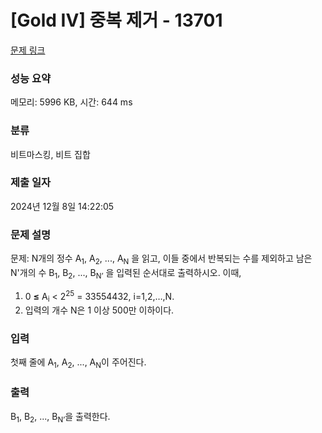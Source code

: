 # [Gold IV] 중복 제거 - 13701 

[문제 링크](https://www.acmicpc.net/problem/13701) 

### 성능 요약

메모리: 5996 KB, 시간: 644 ms

### 분류

비트마스킹, 비트 집합

### 제출 일자

2024년 12월 8일 14:22:05

### 문제 설명

<p>문제: N개의 정수 A<sub>1</sub>, A<sub>2</sub>, ..., A<sub>N</sub> 을 읽고, 이들 중에서 반복되는 수를 제외하고 남은 N'개의 수 B<sub>1</sub>, B<sub>2</sub>, ..., B<sub>N’</sub> 을 입력된 순서대로 출력하시오. 이때,</p>

<ol>
	<li>0 <strong>≤</strong> A<sub>i</sub> < 2<sup>25</sup> = 33554432, i=1,2,…,N.</li>
	<li>입력의 개수 N은 1 이상 500만 이하이다.</li>
</ol>

### 입력 

 <p>첫째 줄에 A<sub>1</sub>, A<sub>2</sub>, ..., A<sub>N</sub>이 주어진다.</p>

### 출력 

 <p>B<sub>1</sub>, B<sub>2</sub>, ..., B<sub>N’</sub>을 출력한다.</p>

